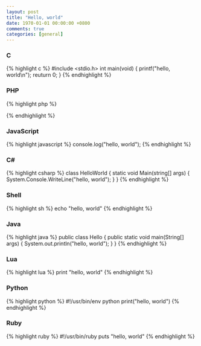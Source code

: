 ```yaml
---
layout: post
title: "Hello, world"
date: 1970-01-01 00:00:00 +0800
comments: true
categories: [general]
---
```


### C

{% highlight c %}
#include <stdio.h>
int main(void)
{
    printf("hello, world\n");
    reuturn 0;
}
{% endhighlight %}


<!-- more -->

### PHP

{% highlight php %}
<?php
    echo "hello, world";
?>
{% endhighlight %}


### JavaScript

{% highlight javascript %}
console.log("hello, world");
{% endhighlight %}


### C\#

{% highlight csharp %}
class HelloWorld
{
    static void Main(string[] args)
    {
        System.Console.WriteLine("hello, world");
    }
}
{% endhighlight %}

### Shell

{% highlight sh %}
echo "hello, world"
{% endhighlight %}


### Java

{% highlight java %}
public class Hello
{
    public static void main(String[] args)
    {
        System.out.println("hello, world");
    }
}
{% endhighlight %}


### Lua

{% highlight lua %}
print "hello, world"
{% endhighlight %}



### Python

{% highlight python %}
#!/usr/bin/env python
print("hello, world")
{% endhighlight %}


### Ruby

{% highlight ruby %}
#!/usr/bin/ruby
puts "hello, world"
{% endhighlight %}


